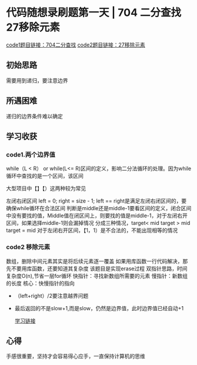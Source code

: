 # 代码随想录刷题第一天 | 704 二分查找 27移除元素
[code1题目链接：704二分查找](https://leetcode.cn/problems/binary-search/)
[code2题目链接：27移除元素](https://leetcode.cn/problems/remove-element/)
## 初始思路
需要用到递归，要注意边界

## 所遇困难
递归的边界条件难以确定
## 学习收获
### code1.两个边界值
while（L < R） or while(L<= R)区间的定义，影响二分法循环的处理。因为while循环中查找的是一个区间，该区间

大型项目中【】【）这两种较为常见

左闭右闭区间
left = 0; right = size - 1;
left == right是满足左闭右闭区间的，要确保while循环在合法区间
判断是middle还是middle-1要看区间的定义，闭合区间中没有要找的值，Middle值在闭区间上，则要找的值是middle-1，对于左闭右开区间，如果选择middle-1则会漏掉情况
分成三种情况，target< mid target > mid target = mid
对于左闭右开区间，【1，1）是不合法的，不能出现相等的情况
### code2 移除元素
数组，删除中间元素其实是将后续元素逐一覆盖
如果用库函数一行代码解决，那先不要用库函数，还要知道其复杂度
该题目是实现erase过程
双指针思路，时间复杂度O(n),节省一层for循环
快指针：寻找新数组所需要的元素
慢指针：新数组的长度
核心：快慢指针的指向
* （left+right）/2要注意越界问题

* 最后返回的不是slow+1,而是slow，仍然是边界值，此时边界值已经自动+1

  [学习链接](https://programmercarl.com/0704.%E4%BA%8C%E5%88%86%E6%9F%A5%E6%89%BE.html)

## 心得

手感很重要，坚持才会容易得心应手，一直保持计算机的思维


